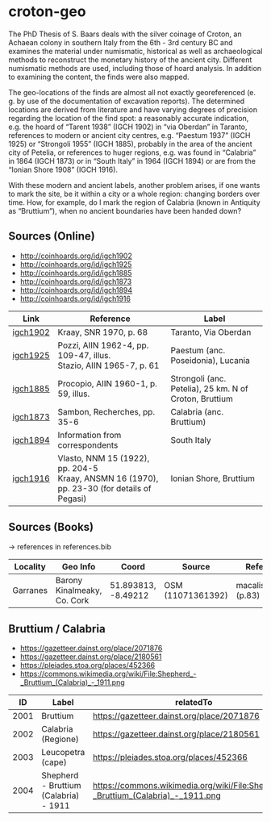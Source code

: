 # croton-geo

The PhD Thesis of S. Baars deals with the silver coinage of Croton, an Achaean colony in southern Italy from the 6th - 3rd century BC and examines the material under numismatic, historical as well as archaeological methods to reconstruct the monetary history of the ancient city. Different numismatic methods are used, including those of hoard analysis. In addition to examining the content, the finds were also mapped.

The geo-locations of the finds are almost all not exactly georeferenced (e. g. by use of the documentation of excavation reports). The determined locations are derived from literature and have varying degrees of precision regarding the location of the find spot: a reasonably accurate indication, e.g. the hoard of “Tarent 1938” (IGCH 1902) in “via Oberdan” in Taranto, references to modern or ancient city centres, e.g. “Paestum 1937” (IGCH 1925) or “Strongoli 1955” (IGCH 1885), probably in the area of the ancient city of Petelia,  or references to huger regions, e.g. was found in “Calabria” in 1864 (IGCH 1873) or in “South Italy” in 1964 (IGCH 1894) or are from the “Ionian Shore 1908” (IGCH 1916).

With these modern and ancient labels, another problem arises, if one wants to mark the site, be it within a city or a whole region: changing borders over time. How, for example, do I mark the region of Calabria (known in Antiquity as “Bruttium”), when no ancient boundaries have been handed down?

## Sources (Online)

* http://coinhoards.org/id/igch1902
* http://coinhoards.org/id/igch1925
* http://coinhoards.org/id/igch1885
* http://coinhoards.org/id/igch1873
* http://coinhoards.org/id/igch1894
* http://coinhoards.org/id/igch1916

Link | Reference | Label |
---- | --------- | ----- |
[igch1902](http://coinhoards.org/id/igch1902) | Kraay, SNR 1970, p. 68 | Taranto, Via Oberdan |
[igch1925](http://coinhoards.org/id/igch1925) | Pozzi, AIIN 1962-4, pp. 109-47, illus.<br>Stazio, AIIN 1965-7, p. 61 | Paestum (anc. Poseidonia), Lucania |
[igch1885](http://coinhoards.org/id/igch1885) | Procopio, AIIN 1960-1, p. 59, illus. | Strongoli (anc. Petelia), 25 km. N of Croton, Bruttium |
[igch1873](http://coinhoards.org/id/igch1873) | Sambon, Recherches, pp. 35-6 | Calabria (anc. Bruttium) |
[igch1894](http://coinhoards.org/id/igch1894) | Information from correspondents | South Italy |
[igch1916](http://coinhoards.org/id/igch1916) | Vlasto, NNM 15 (1922), pp. 204-5<br>Kraay, ANSMN 16 (1970), pp. 23-30 (for details of Pegasi) | Ionian Shore, Bruttium |

## Sources (Books)

-> references in references.bib

Locality | Geo Info | Coord | Source | References
-------- | -------- | ----- | ------ | ----------
Garranes | Barony Kinalmeaky, Co. Cork | 51.893813, -8.49212 | OSM (11071361392) | macalister_1945 (p.83)

## Bruttium / Calabria

* https://gazetteer.dainst.org/place/2071876
* https://gazetteer.dainst.org/place/2180561
* https://pleiades.stoa.org/places/452366
* https://commons.wikimedia.org/wiki/File:Shepherd_-_Bruttium_(Calabria)_-_1911.png

ID | Label | relatedTo | Source | SourceType | SpatialType | MethodType | CertaintyType
-- | ------| ----| ------ | -----------| ----------- | ---------- | -------------
2001 | Bruttium | https://gazetteer.dainst.org/place/2071876 | fsl:iDAIgazetteer | fsl:URI | fsl:RegionCentre | fsl:ExternalRepository | fsl:low
2002 | Calabria (Regione) | https://gazetteer.dainst.org/place/2180561 | fsl:iDAIgazetteer | fsl:URI | fsl:RegionCentre | fsl:ExternalRepository | fsl:low
2003 | Leucopetra (cape) | https://pleiades.stoa.org/places/452366 | fsl:Pleides | fsl:URI | fsl:RepresentativePoint | fsl:ExternalRepository | fsl:low
2004 | Shepherd - Bruttium (Calabria) - 1911 | https://commons.wikimedia.org/wiki/File:Shepherd_-_Bruttium_(Calabria)_-_1911.png | fsl:WikimediaCommons | fsl:Image | fsl:AncientLocation | fsl:Georeferencing | fsl:low
